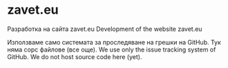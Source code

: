 # zavet.eu
Разработка на сайта zavet.eu
Development of the website zavet.eu

Използваме само системата за проследяване на грешки на GitHub. Тук няма сорс файлове (все още).
We use only the issue tracking system of GitHub. We do not host source code here (yet).
